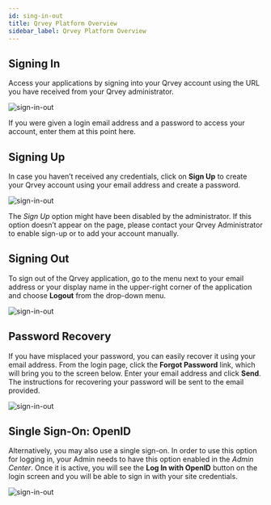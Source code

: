 ```yaml
---
id: sing-in-out
title: Qrvey Platform Overview
sidebar_label: Qrvey Platform Overview
---
```


<div style={{textAlign: "justify"}}>

## Signing In
Access your applications by signing into your Qrvey account using the URL you have received from your Qrvey administrator. 

![sign-in-out](https://s3.amazonaws.com/cdn.qrvey.com/documentation_assets/partner-portal/qrvey-composer/sign-in-out/sign_1.jpg#thumbnail-60)


If you were given a login email address and a password to access your account, enter them at this point here.

## Signing Up

In case you haven’t received any credentials, click on **Sign Up** to create your Qrvey account using your email address and create a password.

![sign-in-out](https://s3.amazonaws.com/cdn.qrvey.com/documentation_assets/partner-portal/qrvey-composer/sign-in-out/sign_2.jpg#thumbnail-60)

The *Sign Up* option might have been disabled by the administrator.  If this option doesn’t appear on the page, please contact your Qrvey Administrator to enable sign-up or to add your account manually. 

## Signing Out
To sign out of the Qrvey application, go to the menu next to your email address or your display name in the upper-right corner of the application and choose **Logout** from the drop-down menu.

![sign-in-out](https://s3.amazonaws.com/cdn.qrvey.com/documentation_assets/partner-portal/qrvey-composer/sign-in-out/sign_3.jpg#thumbnail-60)

## Password Recovery
If you have misplaced your password, you can easily recover it using your email address. From the login page, click the **Forgot Password** link, which will bring you to the screen below. Enter your email address and click **Send**. The instructions for recovering your password will be sent to the email provided.

![sign-in-out](https://s3.amazonaws.com/cdn.qrvey.com/documentation_assets/partner-portal/qrvey-composer/sign-in-out/sign_4.jpg#thumbnail-60)

## Single Sign-On: OpenID
Alternatively, you may also use a single sign-on. In order to use this option for logging in, your Admin needs to have this option enabled in the *Admin Center*. Once it is active, you will see the **Log In with OpenID** button on the login screen and you will be able to sign in with your site credentials. 

![sign-in-out](https://s3.amazonaws.com/cdn.qrvey.com/documentation_assets/partner-portal/qrvey-composer/sign-in-out/sign_5.jpg#thumbnail-60)


</div>